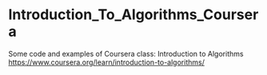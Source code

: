 # Introduction_To_Algorithms_Coursera
Some code and examples of Coursera class: Introduction to Algorithms  
https://www.coursera.org/learn/introduction-to-algorithms/
